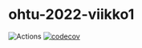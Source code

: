 # ohtu-2022-viikko1

![Actions](https://github.com/Le36/ohtu-2022-viikko1/workflows/CI/badge.svg)
[![codecov](https://codecov.io/gh/Le36/ohtu-2022-viikko1/branch/main/graph/badge.svg?token=68HZGJXJSX)](https://codecov.io/gh/Le36/ohtu-2022-viikko1)
